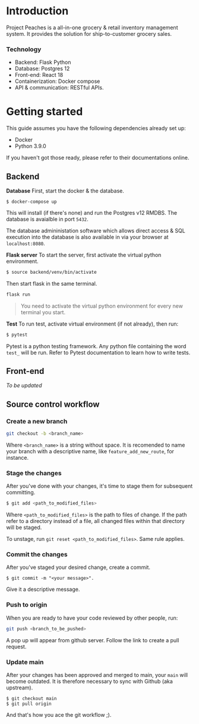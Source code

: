 # Introduction

Project Peaches is a all-in-one grocery & retail inventory management system. It provides the solution for ship-to-customer grocery sales.

### Technology
- Backend: Flask Python
- Database: Postgres 12
- Front-end: React 18
- Containerization: Docker compose
- API & communication: RESTful APIs.

# Getting started
This guide assumes you have the following dependencies already set up:
- Docker
- Python 3.9.0

If you haven't got those ready, please refer to their documentations online.

## Backend
**Database**
First, start the docker & the database.
```
$ docker-compose up
```
This will install (if there's none) and run the Postgres v12 RMDBS. The database is avaialble in port `5432`.

The database admininistation software which allows direct access & SQL execution into the database is also available in via your browser at `localhost:8080`.

**Flask server**
To start the server, first activate the virtual python environment.
```sh
$ source backend/venv/bin/activate
```

Then start flask in the same terminal.
```sh
flask run
```
> You need to activate the virtual python environment for every new terminal you start.

**Test**
To run test, activate virtual environment (if not already), then run:
```sh
$ pytest
```

Pytest is a python testing framework. Any python file containing the word `test_` will be run. Refer to Pytest documentation to learn how to write tests.

## Front-end
_To be updated_

## Source control workflow
### Create a new branch
```sh
git checkout -b <branch_name>
```
Where `<branch_name>` is a string without space. It is recomended to name your branch with a descriptive name, like `feature_add_new_route`, for instance.

### Stage the changes
After you've done with your changes, it's time to stage them for subsequent committing.
```sh
$ git add <path_to_modified_files>
```
Where `<path_to_modified_files>` is the path to files of change. If the path refer to a directory instead of a file, all changed files within that directory will be staged.

To unstage, run `git reset <path_to_modified_files>`. Same rule applies.

### Commit the changes
After you've staged your desired change, create a commit.

```
$ git commit -m "<your message>".
```
Give it a descriptive message.

### Push to origin
When you are ready to have your code reviewed by other people, run:
```sh
git push <branch_to_be_pushed>
```

A pop up will appear from github server. Follow the link to create a pull request.
### Update main

After your changes has been approved and merged to main, your `main` will become outdated. It is therefore necessary to sync with Github (aka upstream).
```
$ git checkout main
$ git pull origin
```

And that's how you ace the git workflow ;).
